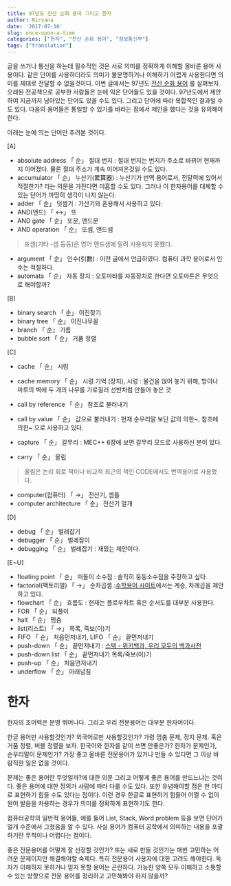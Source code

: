```yaml
---
title: 97년도 전산 순화 용어 그리고 한자 
author: Nirvana
date: '2017-07-10'
slug: once-upon-a-time
categories: ["한자", "전산 순화 용어", "정보통신부"]
tags: ["translation"]
---
```


글을 쓰거나 통신을 하는데 필수적인 것은 서로 의미를 정확하게 이해할 올바른 용어 사용이다. 같은 단어를 사용하더라도 의미가 불분명하거나 이해하기 어렵게 사용한다면 의미를 제대로 전달할 수 없을것이다. 
이번 글에서는 97년도 [전산 순화 용어](https://wiki.kldp.org/KoreanDoc/html/Translation-KLDP/compword.txt) 를 살펴보자. 오래된 전공책으로 공부한 사람들은 눈에 익은 단어들도 있을 것이다. 97년도에서 제안하여 지금까지 남아있는 단어도 있을 수도 있다. 그리고 단어에 따라 복합적인 결과일 수도 있다. 다음의 용어들은 통일할 수 있기를 바라는 점에서 제안을 했다는 것을 유의해야한다.

아래는 눈에 띄는 단어만 추려본 것이다.

[A]

- absolute address 「 순」 절대 번지 : 절대 번지는 번지가 주소로 바뀌어 현재까지 이어졌다. 물론 절대 주소가 계속 이어져온것일 수도 있다.
- accumulator 「 순」 누산기(累算器) : 누산기가 번역 용어로서, 전달력에 있어서 적절한가? 라는 의문을 가진다면 미흡할 수도 있다. 그러나 이 한자용어를 대체할 수 있는 단어가 마땅히 생각이 나지 않는다.
- adder 「 순」 덧셈기 : 가산기와 혼용해서 사용하고 있다. 
- AND(앤드) 「 ↔」 또
- AND gate 「 순」 또문, 앤드문
- AND operation 「 순」 또셈, 앤드셈

> 또셈(기타 -셈 등등)은 영어 앤드샘에 밀려 사용되지 못했다. 

- argument 「 순」 인수(引數) : 이전 글에서 언급하였다. 컴퓨터 과학 용어로서 인수는 적절하다.
- automata 「 순」 자동 장치 : 오토마타를 자동장치로 한다면 오토마톤은 무엇으로 해야할까? 

[B]

- binary search 「 순」 이진찾기
- binary tree 「 순」 이진나무꼴
- branch 「 순」 가름
- bubble sort 「 순」 거품 정렬

[C]

- cache 「 순」 시렁
- cache memory 「 순」 시렁 기억 (장치), 시렁 : 물건을 얹어 놓기 위해, 방이나 마루의 벽에 두 개의 나무를 가로질러 선반처럼 만들어 놓은 것 

- call by reference 「 순」 참조로 불러내기
- call by value 「 순」 값으로 불러내기 : 현재 순우리말 보단 값의 의한~, 참조에 의한~ 으로 사용하고 있다. 
- capture 「 순」 갈무리 : MEC++ 6장에 보면 갈무리 모드로 사용하신 분이 있다. 
- carry 「 순」 올림

> 올림은 논리 회로 책이나 비교적 최근의 책인 CODE에서도 번역용어로 사용했다. 

- computer(컴퓨터) 「 →」 전산기, 셈틀
- computer architecture 「 순」 전산기 얼개

[D]

- debug 「 순」 벌레잡기
- debugger 「 순」 벌레잡이
- debugging 「 순」 벌레잡기 : 재밌는 제안이다. 

[E~U]

- floating point 「 순」 떠돌이 소수점 : 솔직히 둥둥소수점을 주장하고 싶다.  
- factorial(팩토리얼) 「 →」 순차곱셈 :[수학용어 사이트](http://icms.kaist.ac.kr/new_sub05/sub05_04.php)에서는 계승, 차례곱을 제안하고 있다. 
- flowchart 「 순」 흐름도 : 현재는 플로우차트 혹은 순서도를 대부분 사용한다.
- FOR 「 순」 되풀이
- halt 「 순」 멈춤 
- list(리스트) 「 →」 목록, 죽보(이)기
- FIFO 「 순」 처음먼저내기, LIFO 「 순」 끝먼저내기
- push-down 「 순」 끝먼저내기 : [스택 - 위키백과, 우리 모두의 백과사전](https://ko.wikipedia.org/wiki/%EC%8A%A4%ED%83%9D) 
- push-down list 「 순」 끝먼저내기 목록/죽보(이)기
- push-up 「 순」 처음먼저내기
- underflow 「 순」 아래넘침


# 한자

한자의 조어력은 분명 뛰어나다. 그리고 우리 전문용어는 대부분 한자어이다. 

한글 용어만 사용할것인가? 외국어로만 사용할것인가? 가령 멈춤 문제, 정지 문제. 혹은 거품 정렬, 버블 정렬을 보자. 한국어와 한자를 같이 쓰면 안좋은가? 한자가 문제인가, 순우리말이 문제인가? 가장 좋고 올바른 전문용어가 있거나 만들 수 있다면 그 이상 바람직한 일은 없을 것이다.

문제는 좋은 용어란 무엇일까?에 대한 의문 그리고 어떻게 좋은 용어를 만드느냐는 것이다. 좋은 용어에 대한 정의가 사람에 따라 다를 수도 있다. 또한 유념해야할 점은 한 마디로 표현하기 힘들 수도 있다는 점이다. 이런 경우 한글로 표현하기 힘들어 어쩔 수 없이 원어 발음을 차용하는 경우가 의미를 정확하게 표현하기도 한다. 

컴퓨터공학의 일반적 용어들, 예를 들어 List, Stack, Word problem 등을 보면 단어가 얼개 수준에서 그쳤음을 알 수 있다.  사실 용어가 컴퓨터 공학에서 의미하는 내용을 포괄하기란 무척이나 어렵다는 점이다. 

좋은 전문용어를 어떻게 잘 선정할 것인가? 또는 새로 만들 것인가는 매번 고민하는 어려운 문제이지만 해결해야할 숙제다. 특히 전문용어 사용자에 대한 고려도 해야한다. 독자가 이해하지 못하거나 믿지 못할 용어는 곤란하다. 가능한 양쪽 모두 이해하고 소통할 수 있는 방향으로 전문 용어를 정리하고 고민해봐야 하지 않을까?




